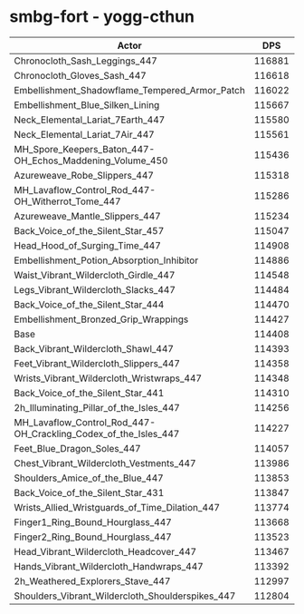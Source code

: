 # smbg-fort - yogg-cthun
| Actor | DPS | Increase |
|---|:---:|:---:|
|Chronocloth_Sash_Leggings_447|116881|2.16%|
|Chronocloth_Gloves_Sash_447|116618|1.93%|
|Embellishment_Shadowflame_Tempered_Armor_Patch|116022|1.41%|
|Embellishment_Blue_Silken_Lining|115667|1.10%|
|Neck_Elemental_Lariat_7Earth_447|115580|1.02%|
|Neck_Elemental_Lariat_7Air_447|115561|1.01%|
|MH_Spore_Keepers_Baton_447-OH_Echos_Maddening_Volume_450|115436|0.90%|
|Azureweave_Robe_Slippers_447|115318|0.80%|
|MH_Lavaflow_Control_Rod_447-OH_Witherrot_Tome_447|115286|0.77%|
|Azureweave_Mantle_Slippers_447|115234|0.72%|
|Back_Voice_of_the_Silent_Star_457|115047|0.56%|
|Head_Hood_of_Surging_Time_447|114908|0.44%|
|Embellishment_Potion_Absorption_Inhibitor|114886|0.42%|
|Waist_Vibrant_Wildercloth_Girdle_447|114548|0.12%|
|Legs_Vibrant_Wildercloth_Slacks_447|114484|0.07%|
|Back_Voice_of_the_Silent_Star_444|114470|0.05%|
|Embellishment_Bronzed_Grip_Wrappings|114427|0.02%|
|Base|114408|0.00%|
|Back_Vibrant_Wildercloth_Shawl_447|114393|-0.01%|
|Feet_Vibrant_Wildercloth_Slippers_447|114358|-0.04%|
|Wrists_Vibrant_Wildercloth_Wristwraps_447|114348|-0.05%|
|Back_Voice_of_the_Silent_Star_441|114310|-0.09%|
|2h_Illuminating_Pillar_of_the_Isles_447|114256|-0.13%|
|MH_Lavaflow_Control_Rod_447-OH_Crackling_Codex_of_the_Isles_447|114227|-0.16%|
|Feet_Blue_Dragon_Soles_447|114057|-0.31%|
|Chest_Vibrant_Wildercloth_Vestments_447|113986|-0.37%|
|Shoulders_Amice_of_the_Blue_447|113853|-0.49%|
|Back_Voice_of_the_Silent_Star_431|113847|-0.49%|
|Wrists_Allied_Wristguards_of_Time_Dilation_447|113774|-0.55%|
|Finger1_Ring_Bound_Hourglass_447|113668|-0.65%|
|Finger2_Ring_Bound_Hourglass_447|113523|-0.77%|
|Head_Vibrant_Wildercloth_Headcover_447|113467|-0.82%|
|Hands_Vibrant_Wildercloth_Handwraps_447|113392|-0.89%|
|2h_Weathered_Explorers_Stave_447|112997|-1.23%|
|Shoulders_Vibrant_Wildercloth_Shoulderspikes_447|112804|-1.40%|
